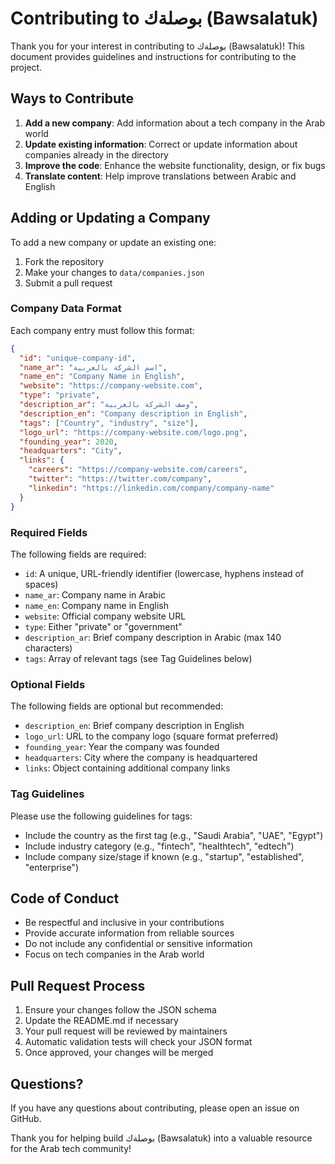 # Contributing to بوصلةك (Bawsalatuk)

Thank you for your interest in contributing to بوصلةك (Bawsalatuk)! This document provides guidelines and instructions for contributing to the project.

## Ways to Contribute

1. **Add a new company**: Add information about a tech company in the Arab world
2. **Update existing information**: Correct or update information about companies already in the directory
3. **Improve the code**: Enhance the website functionality, design, or fix bugs
4. **Translate content**: Help improve translations between Arabic and English

## Adding or Updating a Company

To add a new company or update an existing one:

1. Fork the repository
2. Make your changes to `data/companies.json`
3. Submit a pull request

### Company Data Format

Each company entry must follow this format:

```json
{
  "id": "unique-company-id",
  "name_ar": "اسم الشركة بالعربية",
  "name_en": "Company Name in English",
  "website": "https://company-website.com",
  "type": "private",
  "description_ar": "وصف الشركة بالعربية",
  "description_en": "Company description in English",
  "tags": ["Country", "industry", "size"],
  "logo_url": "https://company-website.com/logo.png",
  "founding_year": 2020,
  "headquarters": "City",
  "links": {
    "careers": "https://company-website.com/careers",
    "twitter": "https://twitter.com/company",
    "linkedin": "https://linkedin.com/company/company-name"
  }
}
```

### Required Fields

The following fields are required:
- `id`: A unique, URL-friendly identifier (lowercase, hyphens instead of spaces)
- `name_ar`: Company name in Arabic
- `name_en`: Company name in English
- `website`: Official company website URL
- `type`: Either "private" or "government"
- `description_ar`: Brief company description in Arabic (max 140 characters)
- `tags`: Array of relevant tags (see Tag Guidelines below)

### Optional Fields

The following fields are optional but recommended:
- `description_en`: Brief company description in English
- `logo_url`: URL to the company logo (square format preferred)
- `founding_year`: Year the company was founded
- `headquarters`: City where the company is headquartered
- `links`: Object containing additional company links

### Tag Guidelines

Please use the following guidelines for tags:
- Include the country as the first tag (e.g., "Saudi Arabia", "UAE", "Egypt")
- Include industry category (e.g., "fintech", "healthtech", "edtech")
- Include company size/stage if known (e.g., "startup", "established", "enterprise")

## Code of Conduct

- Be respectful and inclusive in your contributions
- Provide accurate information from reliable sources
- Do not include any confidential or sensitive information
- Focus on tech companies in the Arab world

## Pull Request Process

1. Ensure your changes follow the JSON schema
2. Update the README.md if necessary
3. Your pull request will be reviewed by maintainers
4. Automatic validation tests will check your JSON format
5. Once approved, your changes will be merged

## Questions?

If you have any questions about contributing, please open an issue on GitHub.

Thank you for helping build بوصلةك (Bawsalatuk) into a valuable resource for the Arab tech community!